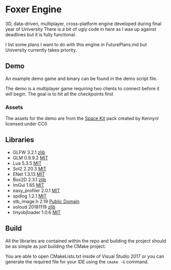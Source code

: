 # Foxer Engine
3D, data-driven, multiplayer, cross-platform engine developed during final year of University
There is a bit of ugly code in here as I was up against deadlines but it is fully functional.

I list some plans I want to do with this engine in FuturePlans.md but University currently takes priority.

## Demo
An example demo game and binary can be found in the demo script file.

The demo is a multiplayer game requiring two clients to connect before it will begin.
The goal is to hit all the checkpoints first

### Assets
The assets for the demo are from the [Space Kit](https://www.kenney.nl/assets/space-kit) pack created by Kennynl licensed under CC0

## Libraries
- GLFW 3.2.1 [zlib](http://www.glfw.org/license.html)
- GLM 0.9.9.2 [MIT](https://github.com/g-truc/glm/blob/master/manual.md#section0)
- Lua 5.3.5 [MIT](https://www.lua.org/license.html)
- Sol2 2.20.3 [MIT](https://sol2.readthedocs.io/en/latest/licenses.html)
- ENet 1.3.13 [MIT](http://enet.bespin.org/License.html)
- Box2D 2.3.1 [zlib](https://github.com/erincatto/Box2D/blob/master/LICENSE)
- ImGui 1.65 [MIT](https://github.com/ocornut/imgui/blob/master/LICENSE.txt)
- easy_profiler 2.0.1 [MIT](https://github.com/yse/easy_profiler/blob/develop/LICENSE.MIT)
- spdlog 1.2.1 [MIT](https://github.com/gabime/spdlog/blob/v1.x/LICENSE)
- stb_image.h 2.19 [Public Domain](https://github.com/nothings/stb/blob/master/docs/why_public_domain.md)
- soloud 20181119 [zlib](https://github.com/jarikomppa/soloud/blob/master/LICENSE)
- tinyobjloader 1.0.6 [MIT](https://github.com/syoyo/tinyobjloader/blob/master/LICENSE)

## Build
All the libraries are contained within the repo and building the project
should be as simple as just building the CMake project.

You are able to open CMakeLists.txt inside of Visual Studio 2017 or you
can generate the required file for your IDE using the `cmake -G` command.
